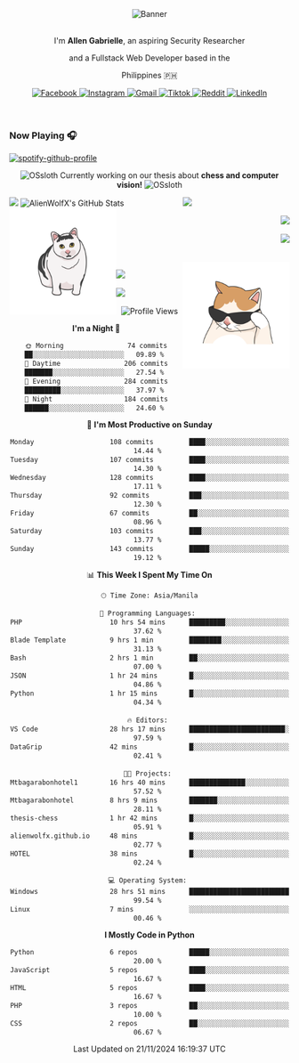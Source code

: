 <!-- AlienWolfX -->
<div align="center">
  <div>
    <!-- ME -->
    <img src="assets/banner.png" alt="Banner" />
    <div>
      <br />
      <p>I'm <b>Allen Gabrielle</b>, an aspiring Security Researcher</p>
      <p>and a Fullstack Web Developer based in the</p>
      <p>Philippines 🇵🇭</p>
    </div>
    <!-- Start Socials -->
    <div style="gap: 4px; align-items: center; margin-top: 10px">
      <a href="https://www.facebook.com/cruizallen">
        <img src="https://img.shields.io/badge/Facebook-blue?logo=facebook" alt="Facebook">
      </a>
      <a href="https://www.instagram.com/cruizallen">
        <img src="https://img.shields.io/badge/Instagram-purple?logo=instagram" alt="Instagram">
      </a>
      <a href="mailto:allengabrielle.cruiz@carsu.edu.ph">
        <img src="https://img.shields.io/badge/Gmail-white?logo=gmail" alt="Gmail">
      </a>
      <a href="https://www.tiktok.com/@cruizallen">
        <img src="https://img.shields.io/badge/Tiktok-black?logo=tiktok" alt="Tiktok">
      </a>
      <a href="https://www.reddit.com/user/AlienWolfX05">
        <img src="https://img.shields.io/badge/Reddit-white?logo=reddit" alt="Reddit">
      </a>
      <a href="https://www.linkedin.com/in/cruizallen">
        <img src="https://img.shields.io/badge/LinkedIn-blue?logo=linkedin" alt="LinkedIn">
      </a>
    </div>
    <!-- End Socials -->
  </div>
</div>

<br />
<br />

### Now Playing 🎧

<div align="left">

[![spotify-github-profile](https://spotify-github-profile.kittinanx.com/api/view?uid=eui8z7q3mzgrl6ogni10r05f6&cover_image=true&theme=novatorem&show_offline=true&background_color=121212&interchange=false&bar_color=53b14f&bar_color_cover=false)](https://spotify-github-profile.kittinanx.com/api/view?uid=eui8z7q3mzgrl6ogni10r05f6&redirect=true)

</div>

<div align="center">

![OSsloth](https://git.io/OSsloth) Currently working on our thesis about **chess and computer vision!** ![OSsloth](https://git.io/OSsloth)

</div>

<img width="38%" align="right" src="https://i.ibb.co/NsqfLfK/AC-Logo-1.png"/> 

<img width="50%" src="https://github-stats-alpha.vercel.app/api?username=AlienWolfX&cc=151515&tc=fff&ic=0a6da4&bc=151515" />

<img width="50%" src="https://github-readme-streak-stats.herokuapp.com/?user=AlienWolfX&theme=dark&hide_border=true" alt="AlienWolfX's GitHub Stats" />

<br />

<img align="left" width="38%" src="assets/confused.png" />

<div align="right" >

<a href="https://github.com/AlienWolfX/thesis-chess"><img width="50%" src="https://github-readme-stats.vercel.app/api/pin/?username=alienwolfx&repo=thesis-chess&title_color=fff&icon_color=f9f9f9&text_color=9f9f9f&bg_color=151515" /></a>

<a href="https://github.com/AlienWolfX/UZ801-USB_MODEM"><img width="50%" src="https://github-readme-stats.vercel.app/api/pin/?username=alienwolfx&repo=UZ801-USB_MODEM&title_color=fff&icon_color=f9f9f9&text_color=9f9f9f&bg_color=151515" /></a>

</div>

<br />

<img width="38%" align="right" src="assets/meow.png"/> 

<a href="https://github.com/AlienWolfX/HandsomeMod-UZ801"><img width="50%" src="https://github-readme-stats.vercel.app/api/pin/?username=alienwolfx&repo=HandsomeMod-UZ801&title_color=fff&icon_color=f9f9f9&text_color=9f9f9f&bg_color=151515" /></a>

<a href="https://github.com/AlienWolfX/HMUF02-V05-USB_MODEM"><img width="50%" src="https://github-readme-stats.vercel.app/api/pin/?username=alienwolfx&repo=HMUF02-V05-USB_MODEM&title_color=fff&icon_color=f9f9f9&text_color=9f9f9f&bg_color=151515" /></a>

<div align="center">

<!--START_SECTION:waka-->
![Profile Views](http://img.shields.io/badge/Profile%20Views-5-blue)

**I'm a Night 🦉** 

```text
🌞 Morning                74 commits          ██░░░░░░░░░░░░░░░░░░░░░░░   09.89 % 
🌆 Daytime                206 commits         ███████░░░░░░░░░░░░░░░░░░   27.54 % 
🌃 Evening                284 commits         █████████░░░░░░░░░░░░░░░░   37.97 % 
🌙 Night                  184 commits         ██████░░░░░░░░░░░░░░░░░░░   24.60 % 
```
📅 **I'm Most Productive on Sunday** 

```text
Monday                   108 commits         ████░░░░░░░░░░░░░░░░░░░░░   14.44 % 
Tuesday                  107 commits         ████░░░░░░░░░░░░░░░░░░░░░   14.30 % 
Wednesday                128 commits         ████░░░░░░░░░░░░░░░░░░░░░   17.11 % 
Thursday                 92 commits          ███░░░░░░░░░░░░░░░░░░░░░░   12.30 % 
Friday                   67 commits          ██░░░░░░░░░░░░░░░░░░░░░░░   08.96 % 
Saturday                 103 commits         ███░░░░░░░░░░░░░░░░░░░░░░   13.77 % 
Sunday                   143 commits         █████░░░░░░░░░░░░░░░░░░░░   19.12 % 
```


📊 **This Week I Spent My Time On** 

```text
🕑︎ Time Zone: Asia/Manila

💬 Programming Languages: 
PHP                      10 hrs 54 mins      █████████░░░░░░░░░░░░░░░░   37.62 % 
Blade Template           9 hrs 1 min         ████████░░░░░░░░░░░░░░░░░   31.13 % 
Bash                     2 hrs 1 min         ██░░░░░░░░░░░░░░░░░░░░░░░   07.00 % 
JSON                     1 hr 24 mins        █░░░░░░░░░░░░░░░░░░░░░░░░   04.86 % 
Python                   1 hr 15 mins        █░░░░░░░░░░░░░░░░░░░░░░░░   04.34 % 

🔥 Editors: 
VS Code                  28 hrs 17 mins      ████████████████████████░   97.59 % 
DataGrip                 42 mins             █░░░░░░░░░░░░░░░░░░░░░░░░   02.41 % 

🐱‍💻 Projects: 
Mtbagarabonhotel1        16 hrs 40 mins      ██████████████░░░░░░░░░░░   57.52 % 
Mtbagarabonhotel         8 hrs 9 mins        ███████░░░░░░░░░░░░░░░░░░   28.11 % 
thesis-chess             1 hr 42 mins        █░░░░░░░░░░░░░░░░░░░░░░░░   05.91 % 
alienwolfx.github.io     48 mins             █░░░░░░░░░░░░░░░░░░░░░░░░   02.77 % 
HOTEL                    38 mins             █░░░░░░░░░░░░░░░░░░░░░░░░   02.24 % 

💻 Operating System: 
Windows                  28 hrs 51 mins      █████████████████████████   99.54 % 
Linux                    7 mins              ░░░░░░░░░░░░░░░░░░░░░░░░░   00.46 % 
```

**I Mostly Code in Python** 

```text
Python                   6 repos             █████░░░░░░░░░░░░░░░░░░░░   20.00 % 
JavaScript               5 repos             ████░░░░░░░░░░░░░░░░░░░░░   16.67 % 
HTML                     5 repos             ████░░░░░░░░░░░░░░░░░░░░░   16.67 % 
PHP                      3 repos             ██░░░░░░░░░░░░░░░░░░░░░░░   10.00 % 
CSS                      2 repos             ██░░░░░░░░░░░░░░░░░░░░░░░   06.67 % 
```




 Last Updated on 21/11/2024 16:19:37 UTC
<!--END_SECTION:waka-->

</div>

